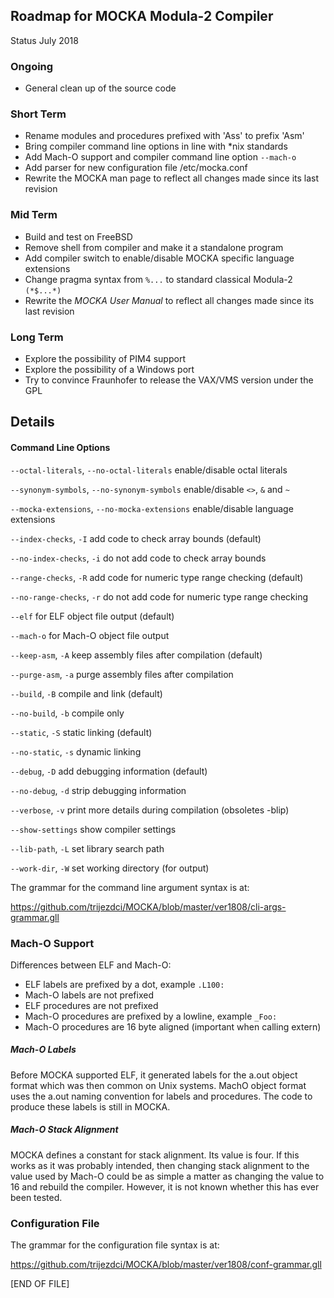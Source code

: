 ## Roadmap for MOCKA Modula-2 Compiler
Status July 2018

### Ongoing

* General clean up of the source code

### Short Term

* Rename modules and procedures prefixed with 'Ass' to prefix 'Asm'
* Bring compiler command line options in line with *nix standards
* Add Mach-O support and compiler command line option `--mach-o`
* Add parser for new configuration file /etc/mocka.conf
* Rewrite the MOCKA man page to reflect all changes made since its last revision

### Mid Term

* Build and test on FreeBSD
* Remove shell from compiler and make it a standalone program
* Add compiler switch to enable/disable MOCKA specific language extensions
* Change pragma syntax from `%...` to standard classical Modula-2 `(*$...*)`
* Rewrite the *MOCKA User Manual* to reflect all changes made since its last revision

### Long Term

* Explore the possibility of PIM4 support
* Explore the possibility of a Windows port
* Try to convince Fraunhofer to release the VAX/VMS version under the GPL

## Details

#### Command Line Options

`--octal-literals`, `--no-octal-literals` enable/disable octal literals

`--synonym-symbols`, `--no-synonym-symbols` enable/disable `<>`, `&` and `~`

`--mocka-extensions`, `--no-mocka-extensions` enable/disable language extensions

`--index-checks`, `-I` add code to check array bounds (default)

`--no-index-checks`, `-i` do not add code to check array bounds

`--range-checks`, `-R` add code for numeric type range checking (default)

`--no-range-checks`, `-r` do not add code for numeric type range checking

`--elf`     for ELF object file output (default)

`--mach-o`  for Mach-O object file output

`--keep-asm`, `-A`  keep assembly files after compilation (default)

`--purge-asm`, `-a`  purge assembly files after compilation

`--build`, `-B` compile and link (default)

`--no-build`, `-b` compile only

`--static`, `-S` static linking (default)

`--no-static`, `-s` dynamic linking

`--debug`, `-D` add debugging information (default)

`--no-debug`, `-d` strip debugging information

`--verbose`, `-v`  print more details during compilation (obsoletes -blip)

`--show-settings` show compiler settings

`--lib-path`, `-L` set library search path

`--work-dir`, `-W` set working directory (for output)

The grammar for the command line argument syntax is at:

https://github.com/trijezdci/MOCKA/blob/master/ver1808/cli-args-grammar.gll

### Mach-O Support

Differences between ELF and Mach-O:

* ELF labels are prefixed by a dot, example `.L100:`
* Mach-O labels are not prefixed
* ELF procedures are not prefixed
* Mach-O procedures are prefixed by a lowline, example `_Foo:`
* Mach-O procedures are 16 byte aligned (important when calling extern)

##### Mach-O Labels

Before MOCKA supported ELF, it generated labels for the a.out object format which
was then common on Unix systems. MachO object format uses the a.out naming convention
for labels and procedures. The code to produce these labels is still in MOCKA.

##### Mach-O Stack Alignment

MOCKA defines a constant for stack alignment. Its value is four. If this works
as it was probably intended, then changing stack alignment to the value used by
Mach-O could be as simple a matter as changing the value to 16 and rebuild the
compiler. However, it is not known whether this has ever been tested.

### Configuration File

The grammar for the configuration file syntax is at:

https://github.com/trijezdci/MOCKA/blob/master/ver1808/conf-grammar.gll

\[END OF FILE\]
